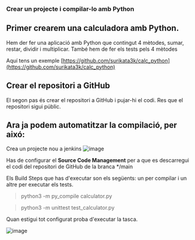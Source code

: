### Crear un projecte i compilar-lo amb Python

## Primer crearem una calculadora amb Python.
Hem der fer una aplicació amb Python que contingut 4 mètodes, sumar, restar, dividir i multiplicar.
També hem de fer els tests pels 4 mètodes

Aquí tens un exemple [https://github.com/surikata3k/calc_python](https://github.com/surikata3k/calc_python)

## Crear el repositori a GitHub
El segon pas és crear el repositori a GitHub i pujar-hi el codi.
Res que el repositori sigui públic.

## Ara ja podem automatitzar la compilació, per aixó:
Crea un projecte nou a jenkins
![image](https://github.com/user-attachments/assets/fc9548de-aafb-4de4-af58-62508a77a27b)

Has de configurar el **Source Code Management** per a que es descarregui el codi del repositori de GitHub de la branca */main

Els Build Steps que has d'executar son els següents: un per compilar i un altre per executar els tests.
> python3 -m py_compile calculator.py

> python3 -m unittest test_calculator.py

Quan estigui tot configurat proba d'executar la tasca.

![image](https://github.com/user-attachments/assets/2315cb07-51bd-4cbf-a0a3-b63553bedf94)


